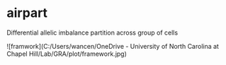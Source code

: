 # airpart
Differential allelic imbalance partition across group of cells

![framwork](C:/Users/wancen/OneDrive - University of North Carolina at Chapel Hill/Lab/GRA/plot/framework.jpg)
